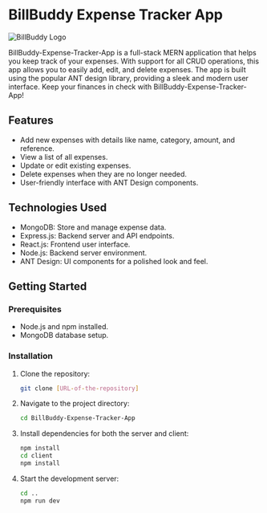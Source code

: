 # BillBuddy Expense Tracker App

![BillBuddy Logo](link_to_your_logo.png) <!-- You can add your project logo here -->

BillBuddy-Expense-Tracker-App is a full-stack MERN application that helps you keep track of your expenses. With support for all CRUD operations, this app allows you to easily add, edit, and delete expenses. The app is built using the popular ANT design library, providing a sleek and modern user interface. Keep your finances in check with BillBuddy-Expense-Tracker-App!
## Features

- Add new expenses with details like name, category, amount, and reference.
- View a list of all expenses.
- Update or edit existing expenses.
- Delete expenses when they are no longer needed.
- User-friendly interface with ANT Design components.

## Technologies Used

- MongoDB: Store and manage expense data.
- Express.js: Backend server and API endpoints.
- React.js: Frontend user interface.
- Node.js: Backend server environment.
- ANT Design: UI components for a polished look and feel.

## Getting Started

### Prerequisites

- Node.js and npm installed.
- MongoDB database setup.

### Installation

1. Clone the repository:
   ```bash
   git clone [URL-of-the-repository]
   ```
2. Navigate to the project directory:
   ```bash
   cd BillBuddy-Expense-Tracker-App
   ```
3. Install dependencies for both the server and client:
   ```bash
   npm install
   cd client
   npm install
   ```
4. Start the development server:
   ```bash
   cd ..
   npm run dev
   ```
